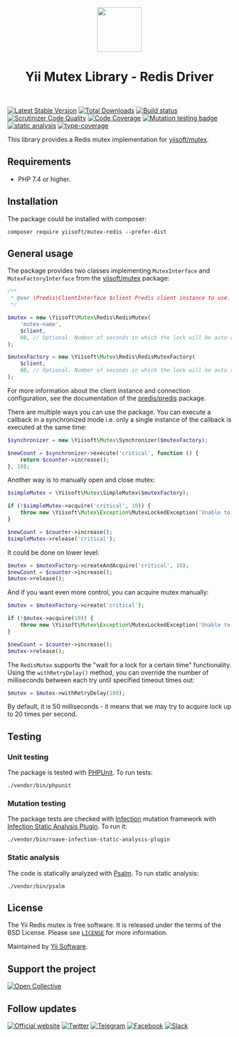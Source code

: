 <p align="center">
    <a href="https://github.com/yiisoft" target="_blank">
        <img src="https://yiisoft.github.io/docs/images/yii_logo.svg" height="100px">
    </a>
    <h1 align="center">Yii Mutex Library - Redis Driver</h1>
    <br>
</p>

[![Latest Stable Version](https://poser.pugx.org/yiisoft/mutex-redis/v/stable.png)](https://packagist.org/packages/yiisoft/mutex-redis)
[![Total Downloads](https://poser.pugx.org/yiisoft/mutex-redis/downloads.png)](https://packagist.org/packages/yiisoft/mutex-redis)
[![Build status](https://github.com/yiisoft/mutex-redis/workflows/build/badge.svg)](https://github.com/yiisoft/mutex-redis/actions?query=workflow%3Abuild)
[![Scrutinizer Code Quality](https://scrutinizer-ci.com/g/yiisoft/mutex-redis/badges/quality-score.png?b=master)](https://scrutinizer-ci.com/g/yiisoft/mutex-redis/?branch=master)
[![Code Coverage](https://scrutinizer-ci.com/g/yiisoft/mutex-redis/badges/coverage.png?b=master)](https://scrutinizer-ci.com/g/yiisoft/mutex-redis/?branch=master)
[![Mutation testing badge](https://img.shields.io/endpoint?style=flat&url=https%3A%2F%2Fbadge-api.stryker-mutator.io%2Fgithub.com%2Fyiisoft%2Fmutex-redis%2Fmaster)](https://dashboard.stryker-mutator.io/reports/github.com/yiisoft/mutex-redis/master)
[![static analysis](https://github.com/yiisoft/mutex-redis/workflows/static%20analysis/badge.svg)](https://github.com/yiisoft/mutex-redis/actions?query=workflow%3A%22static+analysis%22)
[![type-coverage](https://shepherd.dev/github/yiisoft/mutex-redis/coverage.svg)](https://shepherd.dev/github/yiisoft/mutex-redis)

This library provides a Redis mutex implementation for [yiisoft/mutex](https://github.com/yiisoft/mutex).

## Requirements

- PHP 7.4 or higher.

## Installation

The package could be installed with composer:

```shell
composer require yiisoft/mutex-redis --prefer-dist
```

## General usage

The package provides two classes implementing `MutexInterface` and `MutexFactoryInterface`
from the [yiisoft/mutex](https://github.com/yiisoft/mutex) package:

```php
/**
 * @var \Predis\ClientInterface $client Predis client instance to use.
 */

$mutex = new \Yiisoft\Mutex\Redis\RedisMutex(
    'mutex-name',
    $client,
    60, // Optional. Number of seconds in which the lock will be auto released. Default is `30`.
);

$mutexFactory = new \Yiisoft\Mutex\Redis\RedisMutexFactory(
    $client,
    60, // Optional. Number of seconds in which the lock will be auto released. Default is `30`.
);
```

For more information about the client instance and connection configuration,
see the documentation of the [predis/predis](https://github.com/predis/predis) package.

There are multiple ways you can use the package. You can execute a callback in a synchronized mode i.e. only a
single instance of the callback is executed at the same time:

```php
$synchronizer = new \Yiisoft\Mutex\Synchronizer($mutexFactory);

$newCount = $synchronizer->execute('critical', function () {
    return $counter->increase();
}, 10);
```

Another way is to manually open and close mutex:

```php
$simpleMutex = \Yiisoft\Mutex\SimpleMutex($mutexFactory);

if (!$simpleMutex->acquire('critical', 10)) {
    throw new \Yiisoft\Mutex\Exception\MutexLockedException('Unable to acquire mutex "critical".');
}

$newCount = $counter->increase();
$simpleMutex->release('critical');
```

It could be done on lower level:

```php
$mutex = $mutexFactory->createAndAcquire('critical', 10);
$newCount = $counter->increase();
$mutex->release();
```

And if you want even more control, you can acquire mutex manually:

```php
$mutex = $mutexFactory->create('critical');

if (!$mutex->acquire(10)) {
    throw new \Yiisoft\Mutex\Exception\MutexLockedException('Unable to acquire mutex "critical".');
}

$newCount = $counter->increase();
$mutex->release();
```

The `RedisMutex` supports the "wait for a lock for a certain time" functionality. Using the `withRetryDelay()`
method, you can override the number of milliseconds between each try until specified timeout times out:

```php
$mutex = $mutex->withRetryDelay(100);
```

By default, it is 50 milliseconds - it means that we may try to acquire lock up to 20 times per second.

## Testing

### Unit testing

The package is tested with [PHPUnit](https://phpunit.de/). To run tests:

```shell
./vendor/bin/phpunit
```

### Mutation testing

The package tests are checked with [Infection](https://infection.github.io/) mutation framework with
[Infection Static Analysis Plugin](https://github.com/Roave/infection-static-analysis-plugin). To run it:

```shell
./vendor/bin/roave-infection-static-analysis-plugin
```

### Static analysis

The code is statically analyzed with [Psalm](https://psalm.dev/). To run static analysis:

```shell
./vendor/bin/psalm
```

## License

The Yii Redis mutex is free software. It is released under the terms of the BSD License.
Please see [`LICENSE`](./LICENSE.md) for more information.

Maintained by [Yii Software](https://www.yiiframework.com/).

## Support the project

[![Open Collective](https://img.shields.io/badge/Open%20Collective-sponsor-7eadf1?logo=open%20collective&logoColor=7eadf1&labelColor=555555)](https://opencollective.com/yiisoft)

## Follow updates

[![Official website](https://img.shields.io/badge/Powered_by-Yii_Framework-green.svg?style=flat)](https://www.yiiframework.com/)
[![Twitter](https://img.shields.io/badge/twitter-follow-1DA1F2?logo=twitter&logoColor=1DA1F2&labelColor=555555?style=flat)](https://twitter.com/yiiframework)
[![Telegram](https://img.shields.io/badge/telegram-join-1DA1F2?style=flat&logo=telegram)](https://t.me/yii3en)
[![Facebook](https://img.shields.io/badge/facebook-join-1DA1F2?style=flat&logo=facebook&logoColor=ffffff)](https://www.facebook.com/groups/yiitalk)
[![Slack](https://img.shields.io/badge/slack-join-1DA1F2?style=flat&logo=slack)](https://yiiframework.com/go/slack)

